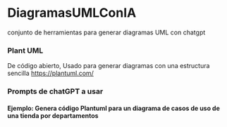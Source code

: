 # DiagramasUMLConIA
conjunto de herramientas para generar diagramas UML con chatgpt

### Plant UML 
De código abierto, Usado para generar diagramas con una estructura sencilla
https://plantuml.com/

### Prompts de chatGPT a usar
#### Ejemplo:  Genera código Plantuml para un diagrama de casos de uso de una tienda por departamentos
